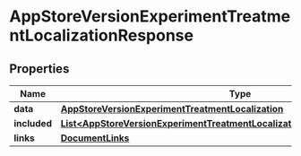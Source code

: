 

# AppStoreVersionExperimentTreatmentLocalizationResponse


## Properties

| Name | Type | Description | Notes |
|------------ | ------------- | ------------- | -------------|
|**data** | [**AppStoreVersionExperimentTreatmentLocalization**](AppStoreVersionExperimentTreatmentLocalization.md) |  |  |
|**included** | [**List&lt;AppStoreVersionExperimentTreatmentLocalizationsResponseIncludedInner&gt;**](AppStoreVersionExperimentTreatmentLocalizationsResponseIncludedInner.md) |  |  [optional] |
|**links** | [**DocumentLinks**](DocumentLinks.md) |  |  |



